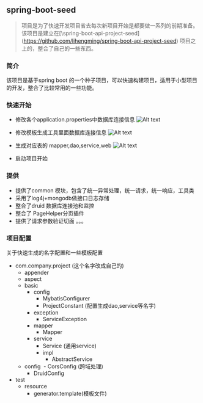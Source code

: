 ## spring-boot-seed
> 项目是为了快速开发项目省去每次新项目开始是都要做一系列的前期准备。该项目是建立在[\spring-boot-api-project-seed\](https://github.com/lihengming/spring-boot-api-project-seed) 项目之上的，整合了自己的一些东西。

### 简介
该项目是基于spring boot 的一个种子项目，可以快速构建项目，适用于小型项目的开发，整合了比较常用的一些功能。

### 快速开始

- 修改各个application.properties中数据库连接信息
![Alt text](http://csbucket.oss-cn-shanghai.aliyuncs.com/ReadMe/seed_img_3.png)

- 修改模板生成工具里面数据库连接信息
![Alt text](http://csbucket.oss-cn-shanghai.aliyuncs.com/ReadMe/seed_img_2.png)

- 生成对应表的 mapper,dao,service,web
![Alt text](http://csbucket.oss-cn-shanghai.aliyuncs.com/ReadMe/seed_img_1.png)

- 启动项目开始

### 提供

- 提供了common 模块，包含了统一异常处理，统一请求，统一响应，工具类
- 采用了log4j+mongodb做接口日志存储
- 整合了druid 数据库连接池和监控
- 整合了 PageHelper分页插件
- 提供了请求参数验证切面
。。。

### 项目配置
关于快速生成的名字配置和一些模板配置

- com.company.project (这个名字改成自己的)
  -  appender
  -  aspect
  -  basic
	  - config
		  - MybatisConfigurer
		  - ProjectConstant (配置生成dao,service等名字)
	  - exception
		  - ServiceException
	  - mapper
		  - Mapper
	  - service
		  -   Service (通用service)
		  -  impl
			  - AbstractService  
  -  config
	  -  CorsConfig (跨域处理)
	  -  DruidConfig
- test
  - resource
     - generator.template(模板文件)
   
